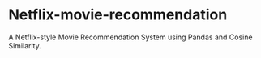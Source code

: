 # Netflix-movie-recommendation
A Netflix-style Movie Recommendation System using Pandas and Cosine Similarity.
